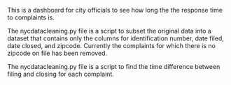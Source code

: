This is a dashboard for city officials to see how long the the response time to complaints is.

The nycdatacleaning.py file is a script to subset the original data into a dataset that contains only the columns for identification number, date filed, date closed, and zipcode. Currently the complaints for which there is no zipcode on file has been removed.

The nycdatacleaning.py file is a script to find the time difference between filing and closing for each complaint.
